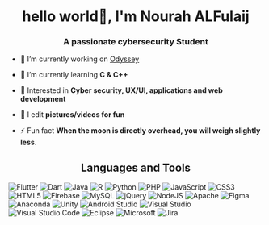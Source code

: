 <h1 align="center">hello world👋, I'm Nourah ALFulaij</h1>
<h3 align="center">A passionate cybersecurity Student</h3>

- 🔭 I’m currently working on [Odyssey](https://github.com/ShathaAldosari01/gp1_7_2022)

- 🌱 I’m currently learning **C & C++**

- 💜 Interested in **Cyber security, UX/UI, applications and web development**

- 📸 I edit **pictures/videos for fun**

- ⚡ Fun fact **When the moon is directly overhead, you will weigh slightly less.**


<h2 align="center">Languages and Tools</h2>
<p align="left"> 
<img alt= "Flutter" src="https://img.shields.io/badge/Flutter-%2302569B.svg?style=for-the-badge&logo=Flutter&logoColor=white"/>
<img alt= "Dart" src="https://img.shields.io/badge/dart-%230175C2.svg?style=for-the-badge&logo=dart&logoColor=white"/>
<img alt= "Java" src="https://img.shields.io/badge/java-%23ED8B00.svg?style=for-the-badge&logo=java&logoColor=white"/>
<img alt= "R" src="https://img.shields.io/badge/r-%23276DC3.svg?style=for-the-badge&logo=r&logoColor=white"/>
<img alt= "Python" src="https://img.shields.io/badge/python-3670A0?style=for-the-badge&logo=python&logoColor=ffdd54"/>
<img alt= "PHP" src="https://img.shields.io/badge/php-%23777BB4.svg?style=for-the-badge&logo=php&logoColor=white"/>
<img alt= "JavaScript" src="https://img.shields.io/badge/javascript-%23323330.svg?style=for-the-badge&logo=javascript&logoColor=%23F7DF1E"/>
<img alt= "CSS3" src="https://img.shields.io/badge/css3-%231572B6.svg?style=for-the-badge&logo=css3&logoColor=white" />
<img  alt= "HTML5" src="https://img.shields.io/badge/html5-%23E34F26.svg?style=for-the-badge&logo=html5&logoColor=white"/>
<img  alt= "Firebase" src="https://img.shields.io/badge/Firebase-039BE5?style=for-the-badge&logo=Firebase&logoColor=white"/>
<img  alt= "MySQL" src="https://img.shields.io/badge/mysql-%2300f.svg?style=for-the-badge&logo=mysql&logoColor=white"/>
<img  alt= "jQuery" src="https://img.shields.io/badge/jquery-%230769AD.svg?style=for-the-badge&logo=jquery&logoColor=white"/>
<img  alt= "NodeJS" src="https://img.shields.io/badge/node.js-6DA55F?style=for-the-badge&logo=node.js&logoColor=white"/>
<img  alt= "Apache" src="https://img.shields.io/badge/apache-%23D42029.svg?style=for-the-badge&logo=apache&logoColor=white"/>
<img  alt= "Figma" src="https://img.shields.io/badge/figma-%23F24E1E.svg?style=for-the-badge&logo=figma&logoColor=white"/>
<img  alt= "Anaconda" src="https://img.shields.io/badge/Anaconda-%2344A833.svg?style=for-the-badge&logo=anaconda&logoColor=white"/>
<img  alt= "Unity" src="https://img.shields.io/badge/unity-%23000000.svg?style=for-the-badge&logo=unity&logoColor=white"/>
<img alt= "Android Studio" src="https://img.shields.io/badge/Android%20Studio-3DDC84.svg?style=for-the-badge&logo=android-studio&logoColor=white" />
<img  alt= "Visual Studio" src="https://img.shields.io/badge/Visual%20Studio-5C2D91.svg?style=for-the-badge&logo=visual-studio&logoColor=white" />
<img  alt= "Visual Studio Code" src="https://img.shields.io/badge/Visual%20Studio%20Code-0078d7.svg?style=for-the-badge&logo=visual-studio-code&logoColor=white" />
<img alt= "Eclipse" src="https://img.shields.io/badge/Android-3DDC84?style=for-the-badge&logo=android&logoColor=white"/>
<img  alt= "Microsoft" src="https://img.shields.io/badge/Microsoft-0078D4?style=for-the-badge&logo=microsoft&logoColor=white"/>
<img  alt= "Jira" src="https://img.shields.io/badge/jira-%230A0FFF.svg?style=for-the-badge&logo=jira&logoColor=white"/>
</p>



	
  
 
 


